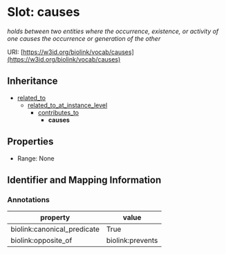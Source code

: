 # Slot: causes
_holds between two entities where the occurrence, existence, or activity of one causes the occurrence or generation of the other_


URI: [https://w3id.org/biolink/vocab/causes](https://w3id.org/biolink/vocab/causes)




## Inheritance

* [related_to](related_to.md)
    * [related_to_at_instance_level](related_to_at_instance_level.md)
        * [contributes_to](contributes_to.md)
            * **causes**



## Properties

 * Range: None



## Identifier and Mapping Information





### Annotations

| property | value |
| --- | --- |
| biolink:canonical_predicate | True |
| biolink:opposite_of | biolink:prevents |


